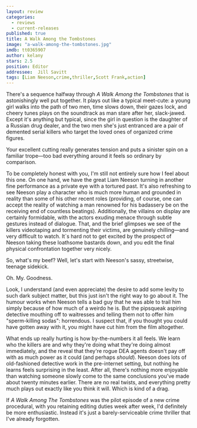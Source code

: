 ```yaml
---
layout: review
categories: 
  - reviews
  - current-releases
published: true
title: A Walk Among the Tombstones
image: "a-walk-among-the-tombstones.jpg"
imdb: tt0365907
author: kelany
stars: 2.5
position: Editor
addressee:  Jill Savitt
tags: [Liam Neeson,crime,thriller,Scott Frank,action]
---
```

There's a sequence halfway through _A Walk Among the Tombstones_ that is astonishingly well put together. It plays out like a typical meet-cute: a young girl walks into the path of two men, time slows down, their gazes lock, and cheery tunes plays on the soundtrack as man stare after her, slack-jawed. Except it's anything but typical, since the girl in question is the daughter of a Russian drug dealer, and the two men she's just entranced are a pair of demented serial killers who target the loved ones of organized crime figures.

Your excellent cutting really generates tension and puts a sinister spin on a familiar trope—too bad everything around it feels so ordinary by comparison.

To be completely honest with you, I'm still not entirely sure how I feel about this one. On one hand, we have the great Liam Neeson turning in another fine performance as a private eye with a tortured past. It's also refreshing to see Neeson play a character who is much more human and grounded in reality than some of his other recent roles (providing, of course, one can accept the reality of watching a man renowned for his badassery be on the receiving end of countless beatings). Additionally, the villains on display are certainly formidable, with the actors exuding menace through subtle gestures instead of dialogue. That, and the brief glimpses we see of the killers videotaping and tormenting their victims, are genuinely chilling—and very difficult to watch. It`s hard not to get excited by the prospect of Neeson taking these loathsome bastards down, and you edit the final physical confrontation together very nicely.

So, what's my beef? Well, let's start with Neeson's sassy, streetwise, teenage sidekick.

Oh. My. Goodness.

Look, I understand (and even appreciate) the desire to add some levity to such dark subject matter, but this just isn't the right way to go about it. The humour works when Neeson tells a bad guy that he was able to trail him simply because of how much of a weirdo he is. But the pipsqueak aspiring detective mouthing off to waitresses and telling them not to offer him "sperm-killing sodas": horrendous. I suspect that, if you thought you could have gotten away with it, you might have cut him from the film altogether.

What ends up really hurting is how by-the-numbers it all feels. We learn who the killers are and why they're doing what they're doing almost immediately, and the reveal that they're rogue DEA agents doesn't pay off with as much power as it could (and perhaps _should_). Neeson does lots of old-fashioned detective work in the pre-internet setting, but nothing he learns feels surprising in the least. After all, there's nothing more enjoyable than watching someone slowly come to the same conclusions you've made about twenty minutes earlier. There are no real twists, and everything pretty much plays out exactly like you think it will. Which is kind of a drag.  

  
If _A Walk Among The Tombstones_ was the pilot episode of a new crime procedural, with you retaining editing duties week after week, I'd definitely be more enthusiastic. Instead it's just a barely-serviceable crime thriller that I've already forgotten.